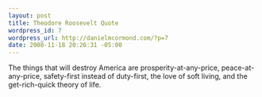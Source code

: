 ```yaml
--- 
layout: post
title: Theodore Roosevelt Quote
wordpress_id: 7
wordpress_url: http://danielmcormond.com/?p=7
date: 2008-11-18 20:26:31 -05:00
---
```

<p style="text-align: left;">The things that will destroy America are prosperity-at-any-price, peace-at-any-price, safety-first instead of duty-first, the love of soft living, and the get-rich-quick theory of life.</p>
